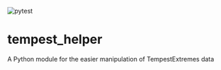 ![pytest](https://github.com/MetOffice/tempest_helper/workflows/pytest/badge.svg)

# tempest_helper
A Python module for the easier manipulation of TempestExtremes data
